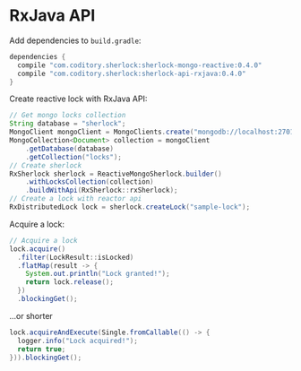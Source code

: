 # RxJava API

Add dependencies to `build.gradle`:

```groovy
dependencies {
  compile "com.coditory.sherlock:sherlock-mongo-reactive:0.4.0"
  compile "com.coditory.sherlock:sherlock-api-rxjava:0.4.0"
}
```

Create reactive lock with RxJava API:
```java
// Get mongo locks collection
String database = "sherlock";
MongoClient mongoClient = MongoClients.create("mongodb://localhost:27017/" + database);
MongoCollection<Document> collection = mongoClient
    .getDatabase(database)
    .getCollection("locks");
// Create sherlock
RxSherlock sherlock = ReactiveMongoSherlock.builder()
    .withLocksCollection(collection)
    .buildWithApi(RxSherlock::rxSherlock);
// Create a lock with reactor api
RxDistributedLock lock = sherlock.createLock("sample-lock");
```

Acquire a lock:
```java
// Acquire a lock
lock.acquire()
  .filter(LockResult::isLocked)
  .flatMap(result -> {
    System.out.println("Lock granted!");
    return lock.release();
  })
  .blockingGet();
```

...or shorter
```java
lock.acquireAndExecute(Single.fromCallable(() -> {
  logger.info("Lock acquired!");
  return true;
})).blockingGet();
```
